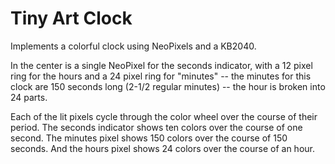 # Tiny Art Clock
Implements a colorful clock using NeoPixels and a KB2040. 

In the center is a single NeoPixel for the seconds indicator, with a 12
pixel ring for the hours and a 24 pixel ring for "minutes" -- the minutes
for this clock are 150 seconds long (2-1/2 regular minutes) -- the hour
is broken into 24 parts.
 
Each of the lit pixels cycle through the color wheel over the course of 
their period.  The seconds indicator shows ten colors over the course of 
one second.  The minutes pixel shows 150 colors over the course of 150
seconds.  And the hours pixel shows 24 colors over the course of an hour.
